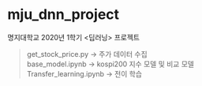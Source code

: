 # mju_dnn_project
명지대학교 2020년 1학기 &lt;딥러닝> 프로젝트

> get_stock_price.py      -> 주가 데이터 수집     
> base_model.ipynb        -> kospi200 지수 모델 및 비교 모델   
> Transfer_learning.ipynb -> 전이 학습   
